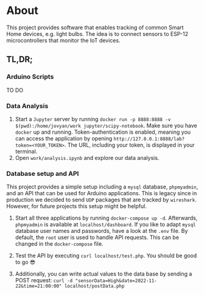 # About

This project provides software that enables tracking of common Smart Home devices, e.g. light bulbs. The idea is to connect sensors to ESP-12 microcontrollers that monitor the IoT devices.

## TL,DR;

### Arduino Scripts
TO DO

### Data Analysis

1. Start a `Jupyter` server by running `docker run -p 8888:8888 -v $(pwd):/home/jovyan/work jupyter/scipy-notebook`. Make sure you have `docker` up and running. Token-authentication is enabled, meaning you can access the application by opening `http://127.0.0.1:8888/lab?token=<YOUR_TOKEN>`. The URL, including your token, is displayed in your terminal.
2. Open `work/analysis.ipynb` and explore our data analysis.

### Database setup and API
This project provides a simple setup including a `mysql` database, `phpmyadmin`, and an API that can be used for Arduino applications. This is legacy since in production we decided to send `UDP` packages that are tracked by `wireshark`. However, for future projects this setup might be helpful.

1. Start all three applications by running `docker-compose up -d`. Afterwards, `phpmyadmin` is available at `localhost/dashboard`.
If you like to adapt `mysql` database user names and passwords, have a look at the `.env` file. By default, the `root` user is used to handle API requests. This can be changed in the `docker-compose` file.

2. Test the API by executing  `curl localhost/test.php`. You should be good to go :sunglasses:

3. Additionally, you can write actual values to the data base by sending a POST request: `curl -d "sensorData=High&date=2022-11-22&time=21:00:00" localhost/postData.php`